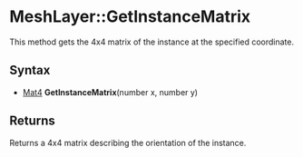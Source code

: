 # MeshLayer::GetInstanceMatrix

This method gets the 4x4 matrix of the instance at the specified coordinate.

## Syntax

- [Mat4](Mat4.md) **GetInstanceMatrix**(number x, number y)

## Returns

Returns a 4x4 matrix describing the orientation of the instance.
